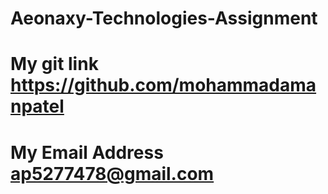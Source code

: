 ﻿# Aeonaxy-Technologies-Assignment
# My git link  https://github.com/mohammadamanpatel
# My Email Address ap5277478@gmail.com
